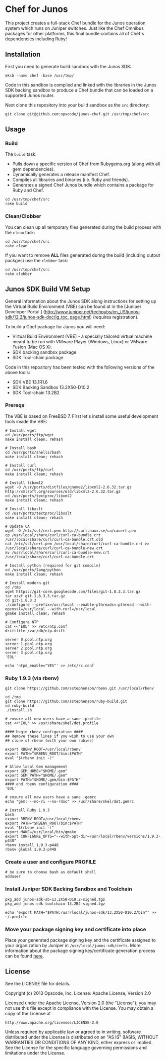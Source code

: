 # Chef for Junos

This project creates a full-stack Chef bundle for the Junos operation 
system which runs on Juniper switches. Just like the Chef Omnibus 
packages for other platforms, this final bundle contains all of Chef's 
dependencies including Ruby!

## Installation

First you need to generate build sandbox with the Junos SDK:

```shell
mksb -name chef -base /usr/tmp/
```

Code in this sandbox is compiled and linked with the libraries in the 
Junos SDK backing sandbox to produce a Chef bundle that can be loaded on 
a supported Junos router. 

Next clone this repository into your build sandbox as the `src` 
directory:

```shell
git clone git@github.com:opscode/junos-chef.git /usr/tmp/chef/src
```

## Usage

### Build

The `build` task:

* Pulls down a specific version of Chef from Rubygems.org (along with 
all gem dependencies).
* Dynamically generates a release manifest Chef.
* Compiles all libraries and binaries (i.e. Ruby and friends).
* Generates a signed Chef Junos bundle which contains a package for Ruby 
and Chef.

```shell
cd /usr/tmp/chef/src
rake build
```

### Clean/Clobber

You can clean up all temporary files generated during the build process with
the `clean` task:

```shell
cd /usr/tmp/chef/src
rake clean
```

If you want to remove __ALL__ files generated during the build (including 
output packges) use the `clobber` task:

```shell
cd /usr/tmp/chef/src
rake clobber
```

## Junos SDK Build VM Setup

General information about the Junos SDK along instructions for setting 
up the Virtual Build Environment (VBE) can be found at in the 
[Juniper Developer Portal ]
(http://www.juniper.net/techpubs/en_US/junos-sdk/12.2/junos-sdk-doc/ig_toc_page.html)
(requires registration).

To build a Chef package for Junos you will need:

* Virtual Build Environment (VBE) - a specially tailored virtual machine 
meant to be run with VMware Player (Windows, Linux) or VMware Fusion 
(Mac OS X).
* SDK backing sandbox package
* SDK Tool-chain package

Code in this repository has been tested with the following versions of the above tools:

* SDK VBE 13.1R1.6
* SDK Backing Sandbox 13.2X50-D10.2
* SDK Tool-chain 13.2B2

### Prereqs

The VBE is based on FreeBSD 7. First let's install some useful 
development tools inside the VBE:

```shell
# Install wget
cd /usr/ports/ftp/wget
make install clean; rehash

# Install bash
cd /usr/ports/shells/bash
make install clean; rehash

# Install curl
cd /usr/ports/ftp/curl
make install clean; rehash

# Install libxml2
wget -O /usr/ports/distfiles/gnome2/libxml2-2.6.32.tar.gz http://xmlsoft.org/sources/old/libxml2-2.6.32.tar.gz
cd /usr/ports/textproc/libxml2
make install clean; rehash

# Install libxslt
cd /usr/ports/textproc/libxslt
make install clean; rehash

# Update CA
wget -O /etc/ssl/cert.pem http://curl.haxx.se/ca/cacert.pem
cp /usr/local/share/curl/curl-ca-bundle.crt /usr/local/share/curl/curl-ca-bundle.crt.old
cat /etc/ssl/cert.pem /usr/local/share/curl/curl-ca-bundle.crt >> /usr/local/share/curl/curl-ca-bundle-new.crt
mv /usr/local/share/curl/curl-ca-bundle-new.crt /usr/local/share/curl/curl-ca-bundle.crt

# Install python (required for git compile)
cd /usr/ports/lang/python
make install clean; rehash

# Install modern git
cd /tmp
wget https://git-core.googlecode.com/files/git-1.8.3.3.tar.gz
tar xzvf git-1.8.3.3.tar.gz
cd git-1.8.3.3
./configure --prefix=/usr/local --enable-pthreads=-pthread --with-openssl=/usr/local --with-curl=/usr/local
gmake install clean; rehash

# Configure NTP
cat <<'EOL' >> /etc/ntp.conf
driftfile /var/db/ntp.drift

server 0.pool.ntp.org
server 1.pool.ntp.org
server 2.pool.ntp.org
server 3.pool.ntp.org
'EOL'

echo 'ntpd_enable="YES"' >> /etc/rc.conf
```

### Ruby 1.9.3 (via rbenv)

```shell
git clone https://github.com/sstephenson/rbenv.git /usr/local/rbenv

cd /tmp
git clone https://github.com/sstephenson/ruby-build.git
cd ruby-build
./install.sh

# ensure all new users have a sane .profile
cat <<'EOL' >> /usr/share/skel/dot.profile

#### begin rbenv configuration ####
## Remove these lines if you wish to use your own
## clone of rbenv (with your own rubies)

export RBENV_ROOT=/usr/local/rbenv
export PATH="$RBENV_ROOT/bin:$PATH"
eval "$(rbenv init -)"

# Allow local Gem management
export GEM_HOME="$HOME/.gem"
export GEM_PATH="$HOME/.gem"
export PATH="$HOME/.gem/bin:$PATH"
#### end rbenv configuration ####
'EOL'

# ensure all new users have a sane .gemrc
echo "gem: --no-ri --no-rdoc" >> /usr/share/skel/dot.gemrc

# Install Ruby 1.9.3
bash
export RBENV_ROOT=/usr/local/rbenv
export PATH="$RBENV_ROOT/bin:$PATH"
eval "$(rbenv init -)"
export MAKE=/usr/local/bin/gmake
export CONFIGURE_OPTS="--with-opt-dir=/usr/local/rbenv/versions/1.9.3-p448"
rbenv install 1.9.3-p448
rbenv global 1.9.3-p448
```

### Create a user and configure PROFILE

```shell
# be sure to choose bash as default shell
adduser 
```

### Install Juniper SDK Backing Sandbox and Toolchain

```shell
pkg_add junos-sdk-sb-13.2X50-D10.2-signed.tgz
pkg_add junos-sdk-toolchain-13.2B2-signed.tgz

echo 'export PATH="$PATH:/usr/local/junos-sdk/13.2X50-D10.2/bin"' >> ~/.profile
```

### Move your package signing key and certificate into place

Place your generated package signing key and the certificate assigned to 
your organization by Juniper in `/usr/local/junos-sdk/certs`. More information about the 
package signing key/certificate generation process can be found 
[here](http://www.juniper.net/techpubs/en_US/junos-sdk/12.2/junos-sdk-doc/pkg_cert_page.html).

## License

See the LICENSE file for details.

Copyright (c) 2013 Opscode, Inc.
License: Apache License, Version 2.0

Licensed under the Apache License, Version 2.0 (the "License");
you may not use this file except in compliance with the License.
You may obtain a copy of the License at

    http://www.apache.org/licenses/LICENSE-2.0

Unless required by applicable law or agreed to in writing, software
distributed under the License is distributed on an "AS IS" BASIS,
WITHOUT WARRANTIES OR CONDITIONS OF ANY KIND, either express or implied.
See the License for the specific language governing permissions and
limitations under the License.
